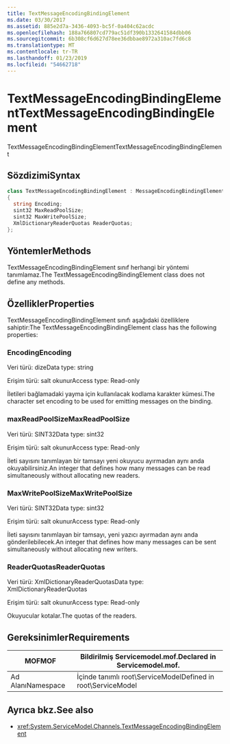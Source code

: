 ```yaml
---
title: TextMessageEncodingBindingElement
ms.date: 03/30/2017
ms.assetid: 885e2d7a-3436-4093-bc5f-0a404c62acdc
ms.openlocfilehash: 188a766807cd779ac51df390b1332641584dbb06
ms.sourcegitcommit: 6b308cf6d627d78ee36dbbae8972a310ac7fd6c8
ms.translationtype: MT
ms.contentlocale: tr-TR
ms.lasthandoff: 01/23/2019
ms.locfileid: "54662718"
---
```

# <a name="textmessageencodingbindingelement"></a><span data-ttu-id="121e0-102">TextMessageEncodingBindingElement</span><span class="sxs-lookup"><span data-stu-id="121e0-102">TextMessageEncodingBindingElement</span></span>
<span data-ttu-id="121e0-103">TextMessageEncodingBindingElement</span><span class="sxs-lookup"><span data-stu-id="121e0-103">TextMessageEncodingBindingElement</span></span>  
  
## <a name="syntax"></a><span data-ttu-id="121e0-104">Sözdizimi</span><span class="sxs-lookup"><span data-stu-id="121e0-104">Syntax</span></span>  
  
```csharp
class TextMessageEncodingBindingElement : MessageEncodingBindingElement  
{  
  string Encoding;  
  sint32 MaxReadPoolSize;  
  sint32 MaxWritePoolSize;  
  XmlDictionaryReaderQuotas ReaderQuotas;  
};  
```  
  
## <a name="methods"></a><span data-ttu-id="121e0-105">Yöntemler</span><span class="sxs-lookup"><span data-stu-id="121e0-105">Methods</span></span>  
 <span data-ttu-id="121e0-106">TextMessageEncodingBindingElement sınıf herhangi bir yöntemi tanımlamaz.</span><span class="sxs-lookup"><span data-stu-id="121e0-106">The TextMessageEncodingBindingElement class does not define any methods.</span></span>  
  
## <a name="properties"></a><span data-ttu-id="121e0-107">Özellikler</span><span class="sxs-lookup"><span data-stu-id="121e0-107">Properties</span></span>  
 <span data-ttu-id="121e0-108">TextMessageEncodingBindingElement sınıfı aşağıdaki özelliklere sahiptir:</span><span class="sxs-lookup"><span data-stu-id="121e0-108">The TextMessageEncodingBindingElement class has the following properties:</span></span>  
  
### <a name="encoding"></a><span data-ttu-id="121e0-109">Encoding</span><span class="sxs-lookup"><span data-stu-id="121e0-109">Encoding</span></span>  
 <span data-ttu-id="121e0-110">Veri türü: dize</span><span class="sxs-lookup"><span data-stu-id="121e0-110">Data type: string</span></span>  
  
 <span data-ttu-id="121e0-111">Erişim türü: salt okunur</span><span class="sxs-lookup"><span data-stu-id="121e0-111">Access type: Read-only</span></span>  
  
 <span data-ttu-id="121e0-112">İletileri bağlamadaki yayma için kullanılacak kodlama karakter kümesi.</span><span class="sxs-lookup"><span data-stu-id="121e0-112">The character set encoding to be used for emitting messages on the binding.</span></span>  
  
### <a name="maxreadpoolsize"></a><span data-ttu-id="121e0-113">maxReadPoolSize</span><span class="sxs-lookup"><span data-stu-id="121e0-113">MaxReadPoolSize</span></span>  
 <span data-ttu-id="121e0-114">Veri türü: SINT32</span><span class="sxs-lookup"><span data-stu-id="121e0-114">Data type: sint32</span></span>  
  
 <span data-ttu-id="121e0-115">Erişim türü: salt okunur</span><span class="sxs-lookup"><span data-stu-id="121e0-115">Access type: Read-only</span></span>  
  
 <span data-ttu-id="121e0-116">İleti sayısını tanımlayan bir tamsayı yeni okuyucu ayırmadan aynı anda okuyabilirsiniz.</span><span class="sxs-lookup"><span data-stu-id="121e0-116">An integer that defines how many messages can be read simultaneously without allocating new readers.</span></span>  
  
### <a name="maxwritepoolsize"></a><span data-ttu-id="121e0-117">MaxWritePoolSize</span><span class="sxs-lookup"><span data-stu-id="121e0-117">MaxWritePoolSize</span></span>  
 <span data-ttu-id="121e0-118">Veri türü: SINT32</span><span class="sxs-lookup"><span data-stu-id="121e0-118">Data type: sint32</span></span>  
  
 <span data-ttu-id="121e0-119">Erişim türü: salt okunur</span><span class="sxs-lookup"><span data-stu-id="121e0-119">Access type: Read-only</span></span>  
  
 <span data-ttu-id="121e0-120">İleti sayısını tanımlayan bir tamsayı, yeni yazıcı ayırmadan aynı anda gönderilebilecek.</span><span class="sxs-lookup"><span data-stu-id="121e0-120">An integer that defines how many messages can be sent simultaneously without allocating new writers.</span></span>  
  
### <a name="readerquotas"></a><span data-ttu-id="121e0-121">ReaderQuotas</span><span class="sxs-lookup"><span data-stu-id="121e0-121">ReaderQuotas</span></span>  
 <span data-ttu-id="121e0-122">Veri türü: XmlDictionaryReaderQuotas</span><span class="sxs-lookup"><span data-stu-id="121e0-122">Data type: XmlDictionaryReaderQuotas</span></span>  
  
 <span data-ttu-id="121e0-123">Erişim türü: salt okunur</span><span class="sxs-lookup"><span data-stu-id="121e0-123">Access type: Read-only</span></span>  
  
 <span data-ttu-id="121e0-124">Okuyucular kotalar.</span><span class="sxs-lookup"><span data-stu-id="121e0-124">The quotas of the readers.</span></span>  
  
## <a name="requirements"></a><span data-ttu-id="121e0-125">Gereksinimler</span><span class="sxs-lookup"><span data-stu-id="121e0-125">Requirements</span></span>  
  
|<span data-ttu-id="121e0-126">MOF</span><span class="sxs-lookup"><span data-stu-id="121e0-126">MOF</span></span>|<span data-ttu-id="121e0-127">Bildirilmiş Servicemodel.mof.</span><span class="sxs-lookup"><span data-stu-id="121e0-127">Declared in Servicemodel.mof.</span></span>|  
|---------|-----------------------------------|  
|<span data-ttu-id="121e0-128">Ad Alanı</span><span class="sxs-lookup"><span data-stu-id="121e0-128">Namespace</span></span>|<span data-ttu-id="121e0-129">İçinde tanımlı root\ServiceModel</span><span class="sxs-lookup"><span data-stu-id="121e0-129">Defined in root\ServiceModel</span></span>|  
  
## <a name="see-also"></a><span data-ttu-id="121e0-130">Ayrıca bkz.</span><span class="sxs-lookup"><span data-stu-id="121e0-130">See also</span></span>
- <xref:System.ServiceModel.Channels.TextMessageEncodingBindingElement>
